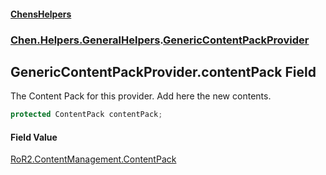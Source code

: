 
#### [ChensHelpers](index 'index')

### [Chen.Helpers.GeneralHelpers](Chen_Helpers_GeneralHelpers 'Chen.Helpers.GeneralHelpers').[GenericContentPackProvider](Chen_Helpers_GeneralHelpers_GenericContentPackProvider 'Chen.Helpers.GeneralHelpers.GenericContentPackProvider')

## GenericContentPackProvider.contentPack Field
The Content Pack for this provider. Add here the new contents.  
```csharp
protected ContentPack contentPack;
```

#### Field Value
[RoR2.ContentManagement.ContentPack](https://docs.microsoft.com/en-us/dotnet/api/RoR2.ContentManagement.ContentPack 'RoR2.ContentManagement.ContentPack')
